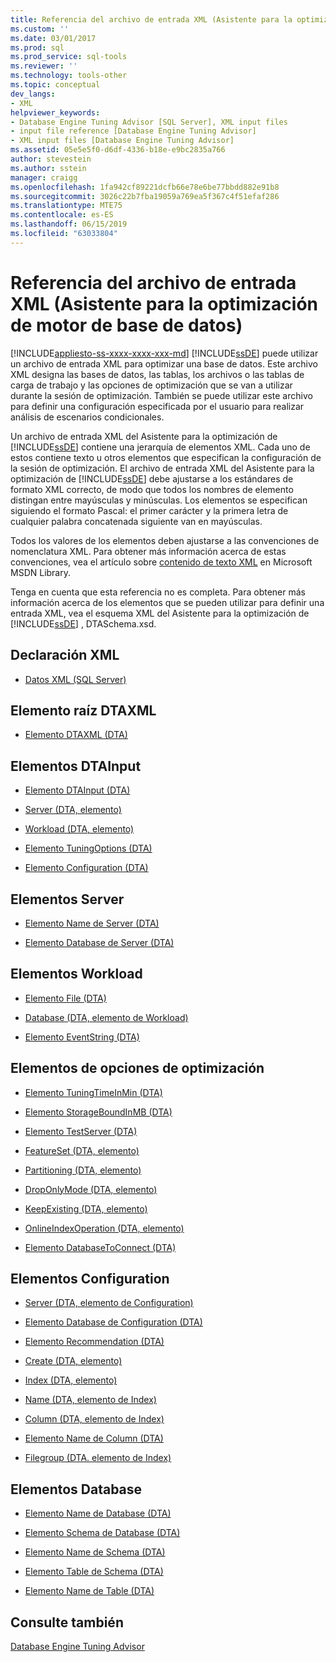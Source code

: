 ```yaml
---
title: Referencia del archivo de entrada XML (Asistente para la optimización de motor de base de datos) | Microsoft Docs
ms.custom: ''
ms.date: 03/01/2017
ms.prod: sql
ms.prod_service: sql-tools
ms.reviewer: ''
ms.technology: tools-other
ms.topic: conceptual
dev_langs:
- XML
helpviewer_keywords:
- Database Engine Tuning Advisor [SQL Server], XML input files
- input file reference [Database Engine Tuning Advisor]
- XML input files [Database Engine Tuning Advisor]
ms.assetid: 05e5e5f0-d6df-4336-b18e-e9bc2835a766
author: stevestein
ms.author: sstein
manager: craigg
ms.openlocfilehash: 1fa942cf89221dcfb66e78e6be77bbdd882e91b8
ms.sourcegitcommit: 3026c22b7fba19059a769ea5f367c4f51efaf286
ms.translationtype: MTE75
ms.contentlocale: es-ES
ms.lasthandoff: 06/15/2019
ms.locfileid: "63033804"
---
```

# <a name="xml-input-file-reference-database-engine-tuning-advisor"></a>Referencia del archivo de entrada XML (Asistente para la optimización de motor de base de datos)
[!INCLUDE[appliesto-ss-xxxx-xxxx-xxx-md](../../includes/appliesto-ss-xxxx-xxxx-xxx-md.md)]
  [!INCLUDE[ssDE](../../includes/ssde-md.md)] puede utilizar un archivo de entrada XML para optimizar una base de datos. Este archivo XML designa las bases de datos, las tablas, los archivos o las tablas de carga de trabajo y las opciones de optimización que se van a utilizar durante la sesión de optimización. También se puede utilizar este archivo para definir una configuración especificada por el usuario para realizar análisis de escenarios condicionales.  
  
 Un archivo de entrada XML del Asistente para la optimización de [!INCLUDE[ssDE](../../includes/ssde-md.md)] contiene una jerarquía de elementos XML. Cada uno de estos contiene texto u otros elementos que especifican la configuración de la sesión de optimización. El archivo de entrada XML del Asistente para la optimización de [!INCLUDE[ssDE](../../includes/ssde-md.md)] debe ajustarse a los estándares de formato XML correcto, de modo que todos los nombres de elemento distingan entre mayúsculas y minúsculas. Los elementos se especifican siguiendo el formato Pascal: el primer carácter y la primera letra de cualquier palabra concatenada siguiente van en mayúsculas.  
  
 Todos los valores de los elementos deben ajustarse a las convenciones de nomenclatura XML. Para obtener más información acerca de estas convenciones, vea el artículo sobre [contenido de texto XML](https://go.microsoft.com/fwlink/?LinkId=7614) en Microsoft MSDN Library.  
  
 Tenga en cuenta que esta referencia no es completa. Para obtener más información acerca de los elementos que se pueden utilizar para definir una entrada XML, vea el esquema XML del Asistente para la optimización de [!INCLUDE[ssDE](../../includes/ssde-md.md)] , DTASchema.xsd.  
  
## <a name="xml-declaration"></a>Declaración XML  
  
-   [Datos XML &#40;SQL Server&#41;](../../relational-databases/xml/xml-data-sql-server.md)  
  
## <a name="dtaxml-root-element"></a>Elemento raíz DTAXML  
  
-   [Elemento DTAXML &#40;DTA&#41;](../../tools/dta/dtaxml-element-dta.md)  
  
## <a name="dtainput-elements"></a>Elementos DTAInput  
  
-   [Elemento DTAInput &#40;DTA&#41;](../../tools/dta/dtainput-element-dta.md)  
  
-   [Server &#40;DTA, elemento&#41;](../../tools/dta/server-element-dta.md)  
  
-   [Workload &#40;DTA, elemento&#41;](../../tools/dta/workload-element-dta.md)  
  
-   [Elemento TuningOptions &#40;DTA&#41;](../../tools/dta/tuningoptions-element-dta.md)  
  
-   [Elemento Configuration &#40;DTA&#41;](../../tools/dta/configuration-element-dta.md)  
  
## <a name="server-elements"></a>Elementos Server  
  
-   [Elemento Name de Server &#40;DTA&#41;](../../tools/dta/name-element-for-server-dta.md)  
  
-   [Elemento Database de Server &#40;DTA&#41;](../../tools/dta/database-element-for-server-dta.md)  
  
## <a name="workload-elements"></a>Elementos Workload  
  
-   [Elemento File &#40;DTA&#41;](../../tools/dta/file-element-dta.md)  
  
-   [Database &#40;DTA, elemento de Workload&#41;](../../tools/dta/database-element-for-workload-dta.md)  
  
-   [Elemento EventString &#40;DTA&#41;](../../tools/dta/eventstring-element-dta.md)  
  
## <a name="tuning-options-elements"></a>Elementos de opciones de optimización  
  
-   [Elemento TuningTimeInMin &#40;DTA&#41;](../../tools/dta/tuningtimeinmin-element-dta.md)  
  
-   [Elemento StorageBoundInMB &#40;DTA&#41;](../../tools/dta/storageboundinmb-element-dta.md)  
  
-   [Elemento TestServer &#40;DTA&#41;](../../tools/dta/testserver-element-dta.md)  
  
-   [FeatureSet &#40;DTA, elemento&#41;](../../tools/dta/featureset-element-dta.md)  
  
-   [Partitioning &#40;DTA, elemento&#41;](../../tools/dta/partitioning-element-dta.md)  
  
-   [DropOnlyMode &#40;DTA, elemento&#41;](../../tools/dta/droponlymode-element-dta.md)  
  
-   [KeepExisting &#40;DTA, elemento&#41;](../../tools/dta/keepexisting-element-dta.md)  
  
-   [OnlineIndexOperation &#40;DTA, elemento&#41;](../../tools/dta/onlineindexoperation-element-dta.md)  
  
-   [Elemento DatabaseToConnect &#40;DTA&#41;](../../tools/dta/databasetoconnect-element-dta.md)  
  
## <a name="configuration-elements"></a>Elementos Configuration  
  
-   [Server &#40;DTA, elemento de Configuration&#41;](../../tools/dta/server-element-for-configuration-dta.md)  
  
-   [Elemento Database de Configuration &#40;DTA&#41;](../../tools/dta/database-element-for-configuration-dta.md)  
  
-   [Elemento Recommendation &#40;DTA&#41;](../../tools/dta/recommendation-element-dta.md)  
  
-   [Create &#40;DTA, elemento&#41;](../../tools/dta/create-element-dta.md)  
  
-   [Index &#40;DTA, elemento&#41;](../../tools/dta/index-element-dta.md)  
  
-   [Name &#40;DTA, elemento de Index&#41;](../../tools/dta/name-element-for-index-dta.md)  
  
-   [Column &#40;DTA, elemento de Index&#41;](../../tools/dta/column-element-for-index-dta.md)  
  
-   [Elemento Name de Column &#40;DTA&#41;](../../tools/dta/name-element-for-column-dta.md)  
  
-   [Filegroup &#40;DTA. elemento de Index&#41;](../../tools/dta/filegroup-element-for-index-dta.md)  
  
## <a name="database-elements"></a>Elementos Database  
  
-   [Elemento Name de Database &#40;DTA&#41;](../../tools/dta/name-element-for-database-dta.md)  
  
-   [Elemento Schema de Database &#40;DTA&#41;](../../tools/dta/schema-element-for-database-dta.md)  
  
-   [Elemento Name de Schema &#40;DTA&#41;](../../tools/dta/name-element-for-schema-dta.md)  
  
-   [Elemento Table de Schema &#40;DTA&#41;](../../tools/dta/table-element-for-schema-dta.md)  
  
-   [Elemento Name de Table &#40;DTA&#41;](../../tools/dta/name-element-for-table-dta.md)  
  
## <a name="see-also"></a>Consulte también  
 [Database Engine Tuning Advisor](../../relational-databases/performance/database-engine-tuning-advisor.md)  
  
  
